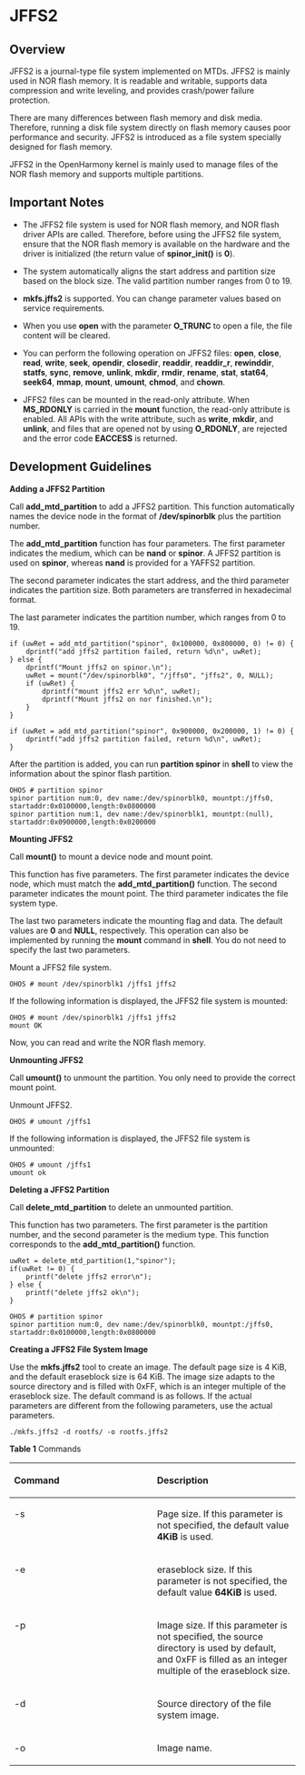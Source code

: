 # JFFS2<a name="EN-US_TOPIC_0000001052810482"></a>

## Overview<a name="section01261544730"></a>

JFFS2 is a journal-type file system implemented on MTDs. JFFS2 is mainly used in NOR flash memory. It is readable and writable, supports data compression and write leveling, and provides crash/power failure protection.

There are many differences between flash memory and disk media. Therefore, running a disk file system directly on flash memory causes poor performance and security. JFFS2 is introduced as a file system specially designed for flash memory.

JFFS2 in the OpenHarmony kernel is mainly used to manage files of the NOR flash memory and supports multiple partitions.

## Important Notes<a name="section94343420"></a>

-   The JFFS2 file system is used for NOR flash memory, and NOR flash driver APIs are called. Therefore, before using the JFFS2 file system, ensure that the NOR flash memory is available on the hardware and the driver is initialized \(the return value of  **spinor\_init\(\)**  is  **0**\).

-   The system automatically aligns the start address and partition size based on the block size. The valid partition number ranges from 0 to 19.

-   **mkfs.jffs2**  is supported. You can change parameter values based on service requirements.

-   When you use  **open**  with the parameter  **O\_TRUNC**  to open a file, the file content will be cleared.

-   You can perform the following operation on JFFS2 files:  **open**,  **close**,  **read**,  **write**,  **seek**,  **opendir**,  **closedir**,  **readdir**,  **readdir\_r**,  **rewinddir**,  **statfs**,  **sync**,  **remove**,  **unlink**,  **mkdir**,  **rmdir**,  **rename**,  **stat**,  **stat64**,  **seek64**,  **mmap**,  **mount**,  **umount**,  **chmod**, and  **chown**.

-   JFFS2 files can be mounted in the read-only attribute. When  **MS\_RDONLY**  is carried in the  **mount**  function, the read-only attribute is enabled. All APIs with the write attribute, such as  **write**,  **mkdir**, and  **unlink**, and files that are opened not by using  **O\_RDONLY**, are rejected and the error code  **EACCESS**  is returned.


## Development Guidelines<a name="section14979101812411"></a>

**Adding a JFFS2 Partition**

Call  **add\_mtd\_partition**  to add a JFFS2 partition. This function automatically names the device node in the format of  **/dev/spinorblk**  plus the partition number.

The  **add\_mtd\_partition**  function has four parameters. The first parameter indicates the medium, which can be  **nand**  or  **spinor**. A JFFS2 partition is used on  **spinor**, whereas  **nand**  is provided for a YAFFS2 partition.

The second parameter indicates the start address, and the third parameter indicates the partition size. Both parameters are transferred in hexadecimal format.

The last parameter indicates the partition number, which ranges from 0 to 19.

```
if (uwRet = add_mtd_partition("spinor", 0x100000, 0x800000, 0) != 0) {
    dprintf("add jffs2 partition failed, return %d\n", uwRet);
} else {
    dprintf("Mount jffs2 on spinor.\n");
    uwRet = mount("/dev/spinorblk0", "/jffs0", "jffs2", 0, NULL);
    if (uwRet) {
        dprintf("mount jffs2 err %d\n", uwRet);
        dprintf("Mount jffs2 on nor finished.\n");
    }
}

if (uwRet = add_mtd_partition("spinor", 0x900000, 0x200000, 1) != 0) {
    dprintf("add jffs2 partition failed, return %d\n", uwRet);
}
```

After the partition is added, you can run  **partition spinor**  in  **shell**  to view the information about the spinor flash partition.

```
OHOS # partition spinor
spinor partition num:0, dev name:/dev/spinorblk0, mountpt:/jffs0, startaddr:0x0100000,length:0x0800000 
spinor partition num:1, dev name:/dev/spinorblk1, mountpt:(null), startaddr:0x0900000,length:0x0200000
```

**Mounting JFFS2**

Call  **mount\(\)**  to mount a device node and mount point.

This function has five parameters. The first parameter indicates the device node, which must match the  **add\_mtd\_partition\(\)**  function. The second parameter indicates the mount point. The third parameter indicates the file system type.

The last two parameters indicate the mounting flag and data. The default values are  **0**  and  **NULL**, respectively. This operation can also be implemented by running the  **mount**  command in  **shell**. You do not need to specify the last two parameters.

Mount a JFFS2 file system.

```
OHOS # mount /dev/spinorblk1 /jffs1 jffs2
```

If the following information is displayed, the JFFS2 file system is mounted:

```
OHOS # mount /dev/spinorblk1 /jffs1 jffs2
mount OK
```

Now, you can read and write the NOR flash memory.

**Unmounting JFFS2**

Call  **umount\(\)**  to unmount the partition. You only need to provide the correct mount point.

Unmount JFFS2.

```
OHOS # umount /jffs1
```

If the following information is displayed, the JFFS2 file system is unmounted:

```
OHOS # umount /jffs1
umount ok
```

**Deleting a JFFS2 Partition**

Call  **delete\_mtd\_partition**  to delete an unmounted partition.

This function has two parameters. The first parameter is the partition number, and the second parameter is the medium type. This function corresponds to the  **add\_mtd\_partition\(\)**  function.

```
uwRet = delete_mtd_partition(1,"spinor"); 
if(uwRet != 0) {
    printf("delete jffs2 error\n"); 
} else {     
    printf("delete jffs2 ok\n");
}

OHOS # partition spinor 
spinor partition num:0, dev name:/dev/spinorblk0, mountpt:/jffs0, startaddr:0x0100000,length:0x0800000
```

**Creating a JFFS2 File System Image**

Use the  **mkfs.jffs2**  tool to create an image. The default page size is 4 KiB, and the default eraseblock size is 64 KiB. The image size adapts to the source directory and is filled with 0xFF, which is an integer multiple of the eraseblock size. The default command is as follows. If the actual parameters are different from the following parameters, use the actual parameters.

```
./mkfs.jffs2 -d rootfs/ -o rootfs.jffs2
```

**Table  1**  Commands

<a name="table1925613541465"></a>
<table><thead align="left"><tr id="row325613545615"><th class="cellrowborder" valign="top" width="50%" id="mcps1.2.3.1.1"><p id="p153851336772"><a name="p153851336772"></a><a name="p153851336772"></a>Command</p>
</th>
<th class="cellrowborder" valign="top" width="50%" id="mcps1.2.3.1.2"><p id="p43852366714"><a name="p43852366714"></a><a name="p43852366714"></a>Description</p>
</th>
</tr>
</thead>
<tbody><tr id="row125715410619"><td class="cellrowborder" valign="top" width="50%" headers="mcps1.2.3.1.1 "><p id="p20385103615715"><a name="p20385103615715"></a><a name="p20385103615715"></a>-s</p>
</td>
<td class="cellrowborder" valign="top" width="50%" headers="mcps1.2.3.1.2 "><p id="p1338510362717"><a name="p1338510362717"></a><a name="p1338510362717"></a>Page size. If this parameter is not specified, the default value <strong id="b3814183173513"><a name="b3814183173513"></a><a name="b3814183173513"></a>4KiB</strong> is used.</p>
</td>
</tr>
<tr id="row787741814720"><td class="cellrowborder" valign="top" width="50%" headers="mcps1.2.3.1.1 "><p id="p538673616710"><a name="p538673616710"></a><a name="p538673616710"></a>-e</p>
</td>
<td class="cellrowborder" valign="top" width="50%" headers="mcps1.2.3.1.2 "><p id="p6386123612719"><a name="p6386123612719"></a><a name="p6386123612719"></a>eraseblock size. If this parameter is not specified, the default value <strong id="b17480133411354"><a name="b17480133411354"></a><a name="b17480133411354"></a>64KiB</strong> is used.</p>
</td>
</tr>
<tr id="row1160020211719"><td class="cellrowborder" valign="top" width="50%" headers="mcps1.2.3.1.1 "><p id="p83861361079"><a name="p83861361079"></a><a name="p83861361079"></a>-p</p>
</td>
<td class="cellrowborder" valign="top" width="50%" headers="mcps1.2.3.1.2 "><p id="p538612361575"><a name="p538612361575"></a><a name="p538612361575"></a>Image size. If this parameter is not specified, the source directory is used by default, and 0xFF is filled as an integer multiple of the eraseblock size.</p>
</td>
</tr>
<tr id="row151563245714"><td class="cellrowborder" valign="top" width="50%" headers="mcps1.2.3.1.1 "><p id="p183864361579"><a name="p183864361579"></a><a name="p183864361579"></a>-d</p>
</td>
<td class="cellrowborder" valign="top" width="50%" headers="mcps1.2.3.1.2 "><p id="p238618361573"><a name="p238618361573"></a><a name="p238618361573"></a>Source directory of the file system image.</p>
</td>
</tr>
<tr id="row1323210319714"><td class="cellrowborder" valign="top" width="50%" headers="mcps1.2.3.1.1 "><p id="p103867369710"><a name="p103867369710"></a><a name="p103867369710"></a>-o</p>
</td>
<td class="cellrowborder" valign="top" width="50%" headers="mcps1.2.3.1.2 "><p id="p1938603617710"><a name="p1938603617710"></a><a name="p1938603617710"></a>Image name.</p>
</td>
</tr>
</tbody>
</table>

